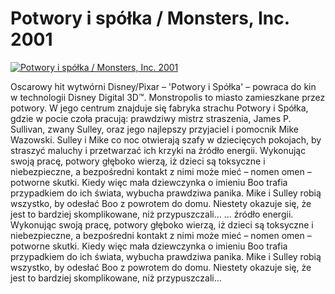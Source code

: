 Potwory i spółka / Monsters, Inc. 2001 
=============
[![Potwory i spółka / Monsters, Inc. 2001 ](http://vidos.pl/images/player.gif)](http://vidos.pl/potwory-i-spolka-monsters-inc-2001)

 Oscarowy hit wytwórni Disney/Pixar – 'Potwory i Spółka' – powraca do kin w technologii Disney Digital 3D™. Monstropolis to miasto zamieszkane przez potwory. W jego centrum znajduje się fabryka strachu Potwory i Spółka, gdzie w pocie czoła pracują: prawdziwy mistrz straszenia, James P. Sullivan, zwany Sulley, oraz jego najlepszy przyjaciel i pomocnik Mike Wazowski. Sulley i Mike co noc otwierają szafy w dziecięcych pokojach, by straszyć maluchy i przetwarzać ich krzyki na źródło energii. Wykonując swoją pracę, potwory głęboko wierzą, iż dzieci są toksyczne i niebezpieczne, a bezpośredni kontakt z nimi może mieć – nomen omen – potworne skutki. Kiedy więc mała dziewczynka o imieniu Boo trafia przypadkiem do ich świata, wybucha prawdziwa panika. Mike i Sulley robią wszystko, by odesłać Boo z powrotem do domu. Niestety okazuje się, że jest to bardziej skomplikowane, niż przypuszczali…   ... źródło energii. Wykonując swoją pracę, potwory głęboko wierzą, iż dzieci są toksyczne i niebezpieczne, a bezpośredni kontakt z nimi może mieć – nomen omen – potworne skutki. Kiedy więc mała dziewczynka o imieniu Boo trafia przypadkiem do ich świata, wybucha prawdziwa panika. Mike i Sulley robią wszystko, by odesłać Boo z powrotem do domu. Niestety okazuje się, że jest to bardziej skomplikowane, niż przypuszczali…
